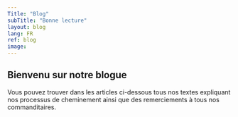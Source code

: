 ```yaml
---
Title: "Blog"
subTitle: "Bonne lecture"
layout: blog
lang: FR
ref: blog
image:
---
```


## Bienvenu sur notre blogue
Vous pouvez trouver dans les articles ci-dessous tous nos textes expliquant nos processus de cheminement ainsi que des remerciements à tous nos commanditaires.
